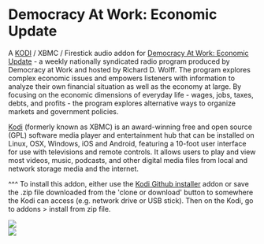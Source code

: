Democracy At Work: Economic Update
=============================

A <a href="www.kodi.tv">KODI</a> / XBMC / Firestick audio addon for <a href="http://www.democracyatwork.info/economicupdate">Democracy At Work: Economic Update</a> - a weekly nationally syndicated radio program produced by Democracy at Work and hosted by Richard D. Wolff. The program explores complex economic issues and empowers listeners with information to analyze their own financial situation as well as the economy at large. By focusing on the economic dimensions of everyday life - wages, jobs, taxes, debts, and profits - the program explores alternative ways to organize markets and government policies.<br>

<a href="www.kodi.tv">Kodi</a> (formerly known as XBMC) is an award-winning free and open source (GPL) software media player and entertainment hub that can be installed on Linux, OSX, Windows, iOS and Android, featuring a 10-foot user interface for use with televisions and remote controls. It allows users to play and view most videos, music, podcasts, and other digital media files from local and network storage media and the internet.<br>

^^^ To install this addon, either use the <a href="https://www.tvaddons.co/github-browser-kodi/">Kodi Github installer</a> addon or save the .zip file downloaded from the 'clone or download' button to somewhere the Kodi can access (e.g. network drive or USB stick). Then on the Kodi, go to addons > install from zip file.<br>

<a href="http://www.democracyatwork.info/economicupdate"><img src="https://ssl-static.libsyn.com/p/assets/8/1/3/b/813b34b6d72b702a/EU_FBprofpic-01.png">
<br><a href="http://www.kodi.tv"><img src="https://kodi.tv/sites/default/files/page/field_image/about--devices.jpg">

